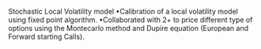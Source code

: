 Stochastic Local Volatility model •Calibration of a local volatility model using fixed point algorithm. •Collaborated with 2+ to price different type of options using the Montecarlo method and Dupire equation (European and Forward starting Calls).
